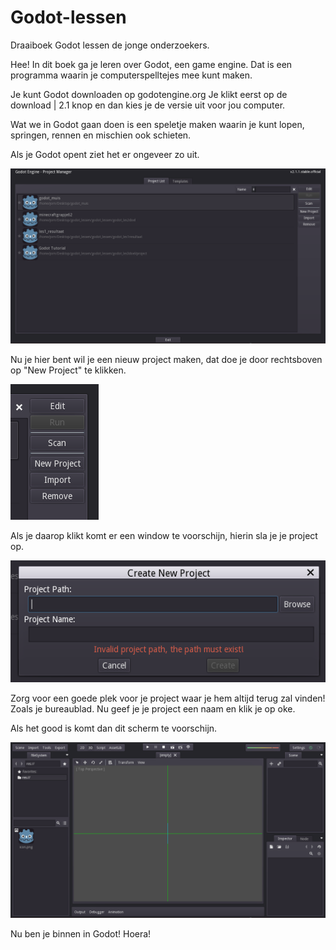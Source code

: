 # Godot-lessen
Draaiboek Godot lessen de jonge onderzoekers.

Hee! In dit boek ga je leren over Godot, een game engine. Dat is een programma waarin je computerspelltejes mee kunt maken.

Je kunt Godot downloaden op godotengine.org Je klikt eerst op de download | 2.1 knop en dan kies je de versie uit voor jou computer.

Wat we in Godot gaan doen is een speletje maken waarin je kunt lopen, springen, rennen en mischien ook schieten.

Als je Godot opent ziet het er ongeveer zo uit.

![Godot](screenshots/godot-menu.png "Description goes here")

Nu je hier bent wil je een nieuw project maken, dat doe je door rechtsboven op "New Project" te klikken.

![Godot](screenshots/godot-menu2.png "Description goes here")

Als je daarop klikt komt er een window te voorschijn, hierin sla je je project op.

![Godot](screenshots/godot-menu3.png "Description goes here")

Zorg voor een goede plek voor je project waar je hem altijd terug zal vinden! Zoals je bureaublad.
Nu geef je je project een naam en klik je op oke.

Als het good is komt dan dit scherm te voorschijn.

![Godot](screenshots/godot-editor.png "Description goes here")

Nu ben je binnen in Godot!
Hoera!
